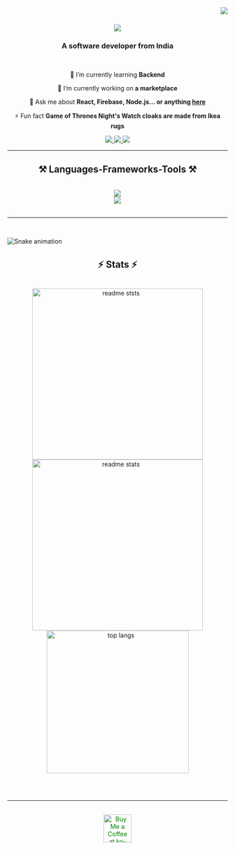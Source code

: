 <img align="right" src="https://visitor-badge.laobi.icu/badge?page_id=hitarthsh.hitarthsh" />
<h1 align="center">
    <img src="https://readme-typing-svg.herokuapp.com/?font=Righteous&size=35&center=true&vCenter=true&width=500&height=70&duration=5000&lines=Hi+There!+👋;How+are+you+doing?;+I'm+Hitarth+Shah!;" />
</h1>
<h3 align="center">A software developer from India</h3>

<br/>

<div align="center">
 
 🌱 I’m currently learning **Backend**

🔭 I’m currently working on **a marketplace**

💬 Ask me about **React, Firebase, Node.js... or anything [here](https://github.com/hitarthsh/hitarthsh)**

⚡ Fun fact **Game of Thrones Night's Watch cloaks are made from Ikea rugs**

 </div>

 <div align="center"> 
  <a href="mailto:shahh0919@gmail.com">
    <img src="https://img.shields.io/badge/Gmail-333333?style=for-the-badge&logo=gmail&logoColor=red" />
  </a>
  <a href="https://www.linkedin.com/in/hitarth-web-development/" target="_blank">
    <img src="https://img.shields.io/badge/LinkedIn-0077B5?style=for-the-badge&logo=linkedin&logoColor=white" target="_blank" />
  </a>
  <a href="https://hitarthsh.github.io/Courses-kero.com/" target="_blank">
     <img src="https://img.shields.io/badge/Portfolio-FF5722?style=for-the-badge&logo=todoist&logoColor=white" target="_blank" /> <!-- sqlite, safari, google-chrome are other good icon options -->
  </a>
</div>

 <hr/>

<h2 align="center">⚒️ Languages-Frameworks-Tools ⚒️</h2>
<br/>
<div align="center">
    <img src="https://skillicons.dev/icons?i=html,css,bootstrap,tailwind,javascript,python,react,figma" /><br>
    <img src="https://skillicons.dev/icons?i=vscode,github,git,nodejs,firebase,mysql" /><br>
</div>

<br/>
<hr/>

<br>

 ![Snake animation](https://github.com/hitarthsh/hitarthsh/blob/main/dist/github-contribution-grid-dark.svg)

<h2 align="center">⚡ Stats ⚡</h2>
<br>
<div align=center>
<img width=390 src="https://github-readme-streak-stats.herokuapp.com/?user=hitarthsh&theme=react&hide_border=false" alt="readme ststs"/>
<img width=390 src="https://github-readme-stats.vercel.app/api?username=hitarthsh&theme=react&show_icons=true&hide_border=false&count_private=true" alt="readme stats" /><br>
<img width=325 align="center" src="https://github-readme-stats.vercel.app/api/top-langs/?username=hitarthsh&theme=react&show_icons=true&hide_border=false&layout=compact" alt="top langs" />
</div>

<br/><br/>

<hr/>

<br/>

<div align="center">
<a href='https://ko-fi.com/V7V2161NBI' target='_blank'><img height='54' style='border:1px;color:green;height:64px;' src='https://storage.ko-fi.com/cdn/kofi1.png?v=3' border='0' alt='Buy Me a Coffee at ko-fi.com' /></a>

</div>

<br/>
